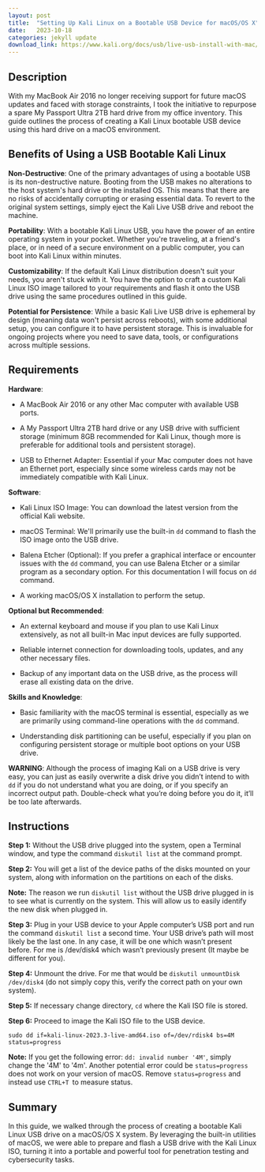 ```yaml
---
layout: post
title:  "Setting Up Kali Linux on a Bootable USB Device for macOS/OS X"
date:   2023-10-18
categories: jekyll update
download_link: https://www.kali.org/docs/usb/live-usb-install-with-mac/
---
```


## Description

With my MacBook Air 2016 no longer receiving support for future macOS updates and faced with storage constraints, I took the initiative to repurpose a spare My Passport Ultra 2TB hard drive from my office inventory. This guide outlines the process of creating a Kali Linux bootable USB device using this hard drive on a macOS environment.

## Benefits of Using a USB Bootable Kali Linux

**Non-Destructive**: One of the primary advantages of using a bootable USB is its non-destructive nature. Booting from the USB makes no alterations to the host system's hard drive or the installed OS. This means that there are no risks of accidentally corrupting or erasing essential data. To revert to the original system settings, simply eject the Kali Live USB drive and reboot the machine.

**Portability**: With a bootable Kali Linux USB, you have the power of an entire operating system in your pocket. Whether you're traveling, at a friend's place, or in need of a secure environment on a public computer, you can boot into Kali Linux within minutes.

**Customizability**: If the default Kali Linux distribution doesn't suit your needs, you aren't stuck with it. You have the option to craft a custom Kali Linux ISO image tailored to your requirements and flash it onto the USB drive using the same procedures outlined in this guide.

**Potential for Persistence**: While a basic Kali Live USB drive is ephemeral by design (meaning data won't persist across reboots), with some additional setup, you can configure it to have persistent storage. This is invaluable for ongoing projects where you need to save data, tools, or configurations across multiple sessions.

## Requirements

**Hardware**:

+ A MacBook Air 2016 or any other Mac computer with available USB ports.

+ A My Passport Ultra 2TB hard drive or any USB drive with sufficient storage (minimum 8GB recommended for Kali Linux, though more is preferable for additional tools and persistent storage).

+ USB to Ethernet Adapter: Essential if your Mac computer does not have an Ethernet port, especially since some wireless cards may not be immediately compatible with Kali Linux.

**Software**:

+ Kali Linux ISO Image: You can download the latest version from the official Kali website.

+ macOS Terminal: We'll primarily use the built-in `dd` command to flash the ISO image onto the USB drive.

+ Balena Etcher (Optional): If you prefer a graphical interface or encounter issues with the `dd` command, you can use Balena Etcher or a similar program as a secondary option. For this documentation I will focus on `dd` command.

+ A working macOS/OS X installation to perform the setup.

**Optional but Recommended**:

+ An external keyboard and mouse if you plan to use Kali Linux extensively, as not all built-in Mac input devices are fully supported.

+ Reliable internet connection for downloading tools, updates, and any other necessary files.

+ Backup of any important data on the USB drive, as the process will erase all existing data on the drive.

**Skills and Knowledge**:

+ Basic familiarity with the macOS terminal is essential, especially as we are primarily using command-line operations with the `dd` command.

+ Understanding disk partitioning can be useful, especially if you plan on configuring persistent storage or multiple boot options on your USB drive.

**WARNING**: Although the process of imaging Kali on a USB drive is very easy, you can just as easily overwrite a disk drive you didn’t intend to with `dd` if you do not understand what you are doing, or if you specify an incorrect output path. Double-check what you’re doing before you do it, it’ll be too late afterwards.

## Instructions

**Step 1:** Without the USB drive plugged into the system, open a Terminal window, and type the command `diskutil list` at the command prompt.

**Step 2:** You will get a list of the device paths of the disks mounted on your system, along with information on the partitions on each of the disks. 


**Note:** The reason we run `diskutil list` without the USB drive plugged in is to see what is currently on the system. This will allow us to easily identify the new disk when plugged in. 

**Step 3:** Plug in your USB device to your Apple computer’s USB port and run the command `diskutil list` a second time. Your USB drive’s path will most likely be the last one. In any case, it will be one which wasn’t present before. For me is /dev/disk4 which wasn’t previously present (It maybe be different for you).

**Step 4:** Unmount the drive. For me that would be `diskutil unmountDisk /dev/disk4` (do not simply copy this, verify the correct path on your own system).

**Step 5:** If necessary change directory, `cd` where the Kali ISO file is stored.

**Step 6:** Proceed to image the Kali ISO file to the USB device.

   `sudo dd if=kali-linux-2023.3-live-amd64.iso of=/dev/rdisk4 bs=4M status=progress`

**Note:** If you get the following error: `dd: invalid number '4M'`, simply change the '4M' to '4m'. Another potential error could be `status=progress` does not work on your version of macOS. Remove `status=progress` and instead use 
`CTRL+T `to measure status.

## Summary

In this guide, we walked through the process of creating a bootable Kali Linux USB drive on a macOS/OS X system. By leveraging the built-in utilities of macOS, we were able to prepare and flash a USB drive with the Kali Linux ISO, turning it into a portable and powerful tool for penetration testing and cybersecurity tasks.